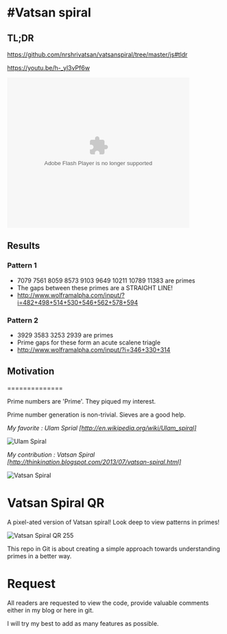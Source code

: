 #Vatsan spiral
==========

## TL;DR

https://github.com/nrshrivatsan/vatsanspiral/tree/master/js#tldr

https://youtu.be/h-_yl3vPf6w

<object width="425" height="350">
  <param name="movie" value="https://youtu.be/h-_yl3vPf6w" />
  <param name="wmode" value="transparent" />
  <embed src="https://youtu.be/h-_yl3vPf6w"
         type="application/x-shockwave-flash"
         wmode="transparent" width="425" height="350" />
</object>

## Results
### Pattern 1 
* 7079	7561	8059	8573	9103	9649	10211	10789	11383 are primes
* The gaps between these primes are a STRAIGHT LINE!
* http://www.wolframalpha.com/input/?i=482+498+514+530+546+562+578+594

### Pattern 2
* 3929	3583	3253	2939 are primes 
* Prime gaps for these form an acute scalene triagle
* http://www.wolframalpha.com/input/?i=346+330+314

## **Motivation** 
==============

Prime numbers are 'Prime'. They piqued my interest.

Prime number generation is non-trivial. Sieves are a good help.

*My favorite : Ulam Sprial [http://en.wikipedia.org/wiki/Ulam_spiral]*

![Ulam Spiral](https://raw.github.com/nrshrivatsan/ulamspiral/master/js/Ulam-Spiral-21.jpg "Ulam Spiral")

*My contribution : Vatsan Spiral [http://thinkination.blogspot.com/2013/07/vatsan-spiral.html]*

![Vatsan Spiral](https://raw.github.com/nrshrivatsan/ulamspiral/master/js/Vatsan-spiral-21.jpg "Vatsan Spiral")

**Vatsan Spiral QR**
===================
A pixel-ated version of Vatsan spiral! Look deep to view patterns in primes!

![Vatsan Spiral QR 255 ](https://raw.githubusercontent.com/nrshrivatsan/vatsanspiral/master/go/555.jpeg "Vatsan Spiral QR 255")

This repo in Git is about creating a simple approach towards understanding primes in a better way.


**Request**
===========

All readers are requested to view the code, provide valuable comments either in my blog or here in git.

I will try my best to add as many features as possible.


